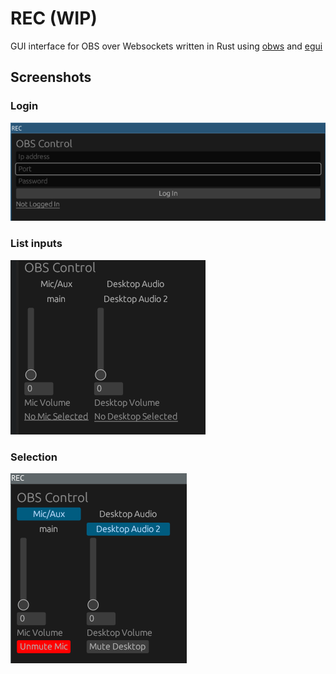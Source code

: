 # REC (WIP)
GUI interface for OBS over Websockets written in Rust using [obws](https://github.com/dnaka91/obws)  and [egui](https://github.com/emilk/egui) 

## Screenshots
### Login
![login](screenshots/REC_login.png) 
### List inputs
![login](screenshots/Inputs_options.png) 
### Selection 
![login](screenshots/selection_and_muting.png) 

